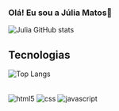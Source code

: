 ### Olá! Eu sou a Júlia Matos👋

![Julia GitHub stats](https://github-readme-stats.vercel.app/api?username=Julia&show_icons=true&theme=radical&locale=pt-br)

## Tecnologias 
![Top Langs](https://github-readme-stats.vercel.app/api/top-langs/?username=Julia-matos25&layout=compact)
<div style= "display: inline_block"><br/>
<img align="center" alt="html5" src="https://img.shields.io/badge/HTML5-E34F26?style=for-the-badge&logo=html5&logoColor=white"/>


<img align="center" alt="css" src="https://img.shields.io/badge/CSS-239120?&style=for-the-badge&logo=css3&logoColor=white"/>


<img align="center" alt="javascript" src="https://img.shields.io/badge/JavaScript-F7DF1E?style=for-the-badge&logo=javascript&logoColor=black"/>


